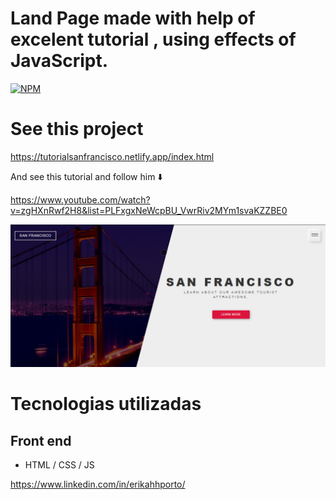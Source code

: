 # Land Page made with help of excelent tutorial , using effects of JavaScript.
[![NPM](https://img.shields.io/npm/l/react)](https://github.com/devsuperior/sds1-wmazoni/blob/master/LICENSE) 

# See this project
https://tutorialsanfrancisco.netlify.app/index.html

And see this tutorial and follow him ⬇️

https://www.youtube.com/watch?v=zgHXnRwf2H8&list=PLFxgxNeWcpBU_VwrRiv2MYm1svaKZZBE0


![Web 1](https://github.com/erika-porto/sanFrancisco/blob/main/images/sanFrancisco.png?raw=true)

# Tecnologias utilizadas

## Front end
- HTML / CSS / JS 

https://www.linkedin.com/in/erikahhporto/


 

 
